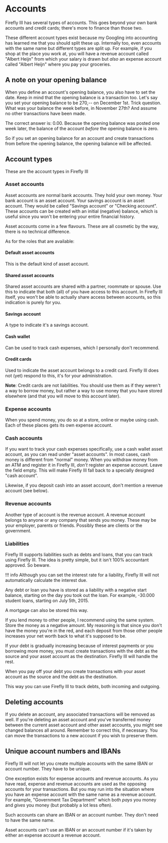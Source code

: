 # Accounts

Firefly III has several types of accounts. This goes beyond your own bank accounts and credit cards; there's more to finance than those two.

These different account types exist because my Googling into accounting has learned me that you should split these up. Internally too, even accounts with the same name but different types are split up. For example, if you shop at the place you work at, you will have a revenue account called "Albert Heijn" from which your salary is drawn but _also_ an expense account called "Albert Heijn" where you pay your groceries.

## A note on your opening balance

When you define an account's opening balance, you also have to set the date. Keep in mind that the opening balance is a transaction too. Let's say you set your opening balance to be 270,-- on December 1st. Trick question. What was your balance the week before, in November 27th? And assume no other transactions have been made.

The correct answer is: 0.00. Because the opening balance was posted one week later, the balance of the account _before_ the opening balance is zero.

So if you set an opening balance for an account and create transactions from before the opening balance, the opening balance will be affected.

## Account types

These are the account types in Firefly III

### Asset accounts

Asset accounts are normal bank accounts. They hold your own money. Your bank account is an asset account. Your savings account is an asset account. They would be called "Savings account" or "Checking account". These accounts can be created with an initial (negative) balance, which is useful since you won't be entering your entire financial history.

Asset accounts come in a few flavours. These are all cosmetic by the way, there is no technical difference.

As for the roles that are available:

#### Default asset accounts

This is the default kind of asset account.

#### Shared asset accounts

Shared asset accounts are shared with a partner, roommate or spouse. Use this to indicate that both (all) of you have access to this account. In Firefly III itself, you won't be able to actually share access between accounts, so this indication is purely for you.

#### Savings account

A type to indicate it's a savings account.

#### Cash wallet

Can be used to track cash expenses, which I personally don't recommend. 

#### Credit cards

Used to indicate the asset account belongs to a credit card. Firefly III does not (yet) respond to this, it's for your administration.

**Note**: Credit cards are not liabilities. You should use them as if they weren't a way to borrow money, but rather a way to use money that you have stored elsewhere (and that you will move to this account later).

### Expense accounts

When you spend money, you do so at a store, online or maybe using cash. Each of these places gets its own expense account.

### Cash accounts

If you want to track your cash expenses specifically, use a cash wallet asset account, as you can read under "asset accounts". In most cases, cash money is different from "normal" money. When you withdraw money from an ATM and register it in Firefly III, _don't_ register an expense account. Leave the field empty. This will make Firefly III fall back to a specially designed "cash account".

Likewise, if you deposit cash into an asset account, don't mention a revenue account (see below).

### Revenue accounts

Another type of account is the revenue account. A revenue account belongs to anyone or any company that sends you money. These may be your employer, parents or friends. Possibly these are clients or the government.

### Liabilities

Firefly III supports liabilities such as debts and loans, that you can track using Firefly III. The idea is pretty simple, but it isn't 100% accountant approved. So beware.

!!! info
    Although you can set the interest rate for a liability, Firefly III will not automatically calculate the interest due.

Any debt or loan you have is stored as a liability with a negative start balance, starting on the day you took out the loan. For example, -30.000 student loans, starting on July 5th, 2015.

A mortgage can also be stored this way.

If you lend money to other people, I recommend using the same system. Store the money as a negative amount. My reasoning is that since you don't have the money you're in the red, and each deposit from those other people increases your net worth back to what it's supposed to be.

If your debt is gradually increasing because of interest payments or you borrowing more money, you must create transactions with the debt as the source and your asset account as the destination. Firefly III will handle the rest. 

When you pay off your debt you create transactions with your asset account as the source and the debt as the destination. 

This way you can use Firefly III to track debts, both incoming and outgoing.

## Deleting accounts

If you delete an account, any associated transactions will be removed as well. If you're deleting an asset account and you've transferred money between the current asset account and other asset accounts, you might see changed balances all around. Remember to correct this, if necessary. You can move the transactions to a new account if you wish to preserve them.

## Unique account numbers and IBANs

Firefly III will not let you create multiple accounts with the same IBAN or account number. They have to be unique.

One exception exists for expense accounts and revenue accounts. As you have read, expense and revenue accounts are used as the opposing accounts for your transactions. But you may run into the situation where you have an expense account with the same name as a revenue account. For example, "Government Tax Department" which both *pays* you money and *gives* you money (but probably a lot less often).

Such accounts can share an IBAN or an account number. They don't need to have the same name.

Asset accounts can't use an IBAN or an account number if it's taken by either an expense account a revenue account.
